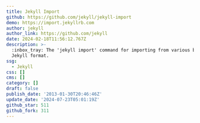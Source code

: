 ```yaml
---
title: Jekyll Import
github: https://github.com/jekyll/jekyll-import
demo: https://import.jekyllrb.com
author: jekyll
author_link: https://github.com/jekyll
date: 2024-02-18T11:56:12.767Z
description: >-
  :inbox_tray: The 'jekyll import' command for importing from various blogs to
  Jekyll format.
ssg:
  - Jekyll
css: []
cms: []
category: []
draft: false
publish_date: '2013-01-30T20:46:46Z'
update_date: '2024-07-23T05:01:19Z'
github_star: 511
github_fork: 311
---
```


